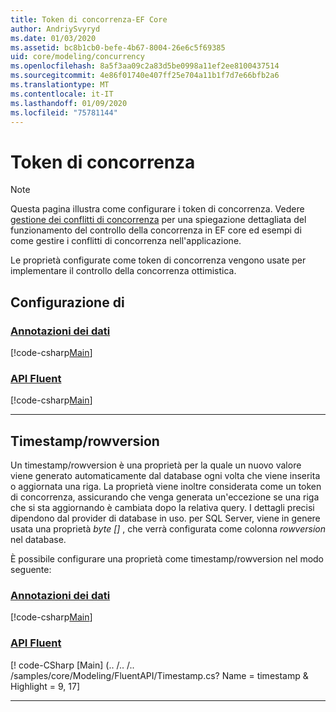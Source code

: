 ```yaml
---
title: Token di concorrenza-EF Core
author: AndriySvyryd
ms.date: 01/03/2020
ms.assetid: bc8b1cb0-befe-4b67-8004-26e6c5f69385
uid: core/modeling/concurrency
ms.openlocfilehash: 8a5f3aa09c2a83d5be0998a11ef2ee8100437514
ms.sourcegitcommit: 4e86f01740e407ff25e704a11b1f7d7e66bfb2a6
ms.translationtype: MT
ms.contentlocale: it-IT
ms.lasthandoff: 01/09/2020
ms.locfileid: "75781144"
---
```

# <a name="concurrency-tokens"></a>Token di concorrenza

> [!NOTE]
> Questa pagina illustra come configurare i token di concorrenza. Vedere [gestione dei conflitti di concorrenza](../saving/concurrency.md) per una spiegazione dettagliata del funzionamento del controllo della concorrenza in EF core ed esempi di come gestire i conflitti di concorrenza nell'applicazione.

Le proprietà configurate come token di concorrenza vengono usate per implementare il controllo della concorrenza ottimistica.

## <a name="configuration"></a>Configurazione di

### <a name="data-annotationstabdata-annotations"></a>[Annotazioni dei dati](#tab/data-annotations)

[!code-csharp[Main](../../../samples/core/Modeling/DataAnnotations/Concurrency.cs?name=Concurrency&highlight=5)]

### <a name="fluent-apitabfluent-api"></a>[API Fluent](#tab/fluent-api)

[!code-csharp[Main](../../../samples/core/Modeling/FluentAPI/Concurrency.cs?name=Concurrency&highlight=5)]

***

## <a name="timestamprowversion"></a>Timestamp/rowversion

Un timestamp/rowversion è una proprietà per la quale un nuovo valore viene generato automaticamente dal database ogni volta che viene inserita o aggiornata una riga. La proprietà viene inoltre considerata come un token di concorrenza, assicurando che venga generata un'eccezione se una riga che si sta aggiornando è cambiata dopo la relativa query. I dettagli precisi dipendono dal provider di database in uso. per SQL Server, viene in genere usata una proprietà *byte []* , che verrà configurata come colonna *rowversion* nel database.

È possibile configurare una proprietà come timestamp/rowversion nel modo seguente:

### <a name="data-annotationstabdata-annotations"></a>[Annotazioni dei dati](#tab/data-annotations)

[!code-csharp[Main](../../../samples/core/Modeling/DataAnnotations/Timestamp.cs?name=Timestamp&highlight=7)]

### <a name="fluent-apitabfluent-api"></a>[API Fluent](#tab/fluent-api)

[! code-CSharp [Main] (.. /.. /.. /samples/core/Modeling/FluentAPI/Timestamp.cs? Name = timestamp & Highlight = 9, 17]

***
